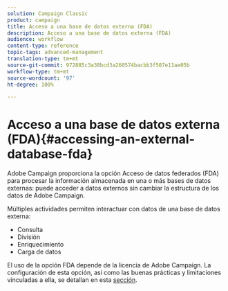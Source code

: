 ```yaml
---
solution: Campaign Classic
product: campaign
title: Acceso a una base de datos externa (FDA)
description: Acceso a una base de datos externa (FDA)
audience: workflow
content-type: reference
topic-tags: advanced-management
translation-type: tm+mt
source-git-commit: 972885c3a38bcd3a260574bacbb3f507e11ae05b
workflow-type: tm+mt
source-wordcount: '97'
ht-degree: 100%

---
```



# Acceso a una base de datos externa (FDA){#accessing-an-external-database-fda}

Adobe Campaign proporciona la opción Acceso de datos federados (FDA) para procesar la información almacenada en una o más bases de datos externas: puede acceder a datos externos sin cambiar la estructura de los datos de Adobe Campaign.

Múltiples actividades permiten interactuar con datos de una base de datos externa:

* Consulta
* División
* Enriquecimiento
* Carga de datos

El uso de la opción FDA depende de la licencia de Adobe Campaign. La configuración de esta opción, así como las buenas prácticas y limitaciones vinculadas a ella, se detallan en esta [sección](../../installation/using/about-fda.md).

